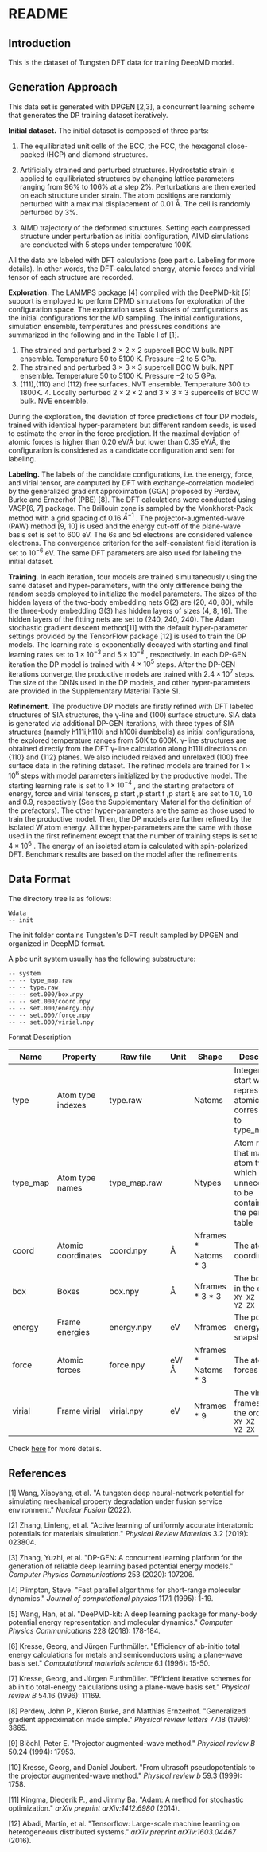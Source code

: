 # README

## Introduction

This is the dataset of Tungsten DFT data for training DeepMD model.

## Generation Approach

This data set is generated with DPGEN [2,3],  a concurrent learning scheme that generates the DP training dataset iteratively.

**Initial dataset.** The initial dataset is composed of three parts:

1. The equilibriated unit cells of the BCC, the FCC, the hexagonal close-packed (HCP) and diamond structures. 

2. Artificially strained and perturbed structures. Hydrostatic strain is applied to equilibriated structures by changing lattice parameters ranging from 96% to 106% at a step 2%. Perturbations are then exerted on each structure under strain. The atom positions are randomly perturbed with a maximal displacement of 0.01 Å. The cell is randomly perturbed by 3%. 
3. AIMD trajectory of the deformed structures. Setting each compressed structure under perturbation as initial configuration, AIMD simulations are conducted with 5 steps under temperature 100K.

All the data are labeled with DFT calculations (see part c. Labeling for more details). In other words, the DFT-calculated energy, atomic forces and virial tensor of each structure are recorded.

**Exploration.** The LAMMPS package [4] compiled with the DeePMD-kit [5] support is employed to perform DPMD simulations for exploration of the configuration space.  The exploration uses 4 subsets of configurations as the initial configurations for the MD sampling. The initial configurations, simulation ensemble, temperatures and pressures conditions are summarized in the following and in the Table I of [1].

1. The strained and perturbed 2 × 2 × 2 supercell BCC W bulk. NPT ensemble. Temperature 50 to 5100 K. Pressure −2 to 5 GPa. 
2. The strained and perturbed 3 × 3 × 3 supercell BCC W bulk. NPT ensemble. Temperature 50 to 5100 K. Pressure −2 to 5 GPa. 
3. (111),(110) and (112) free surfaces. NVT ensemble. Temperature 300 to 1800K. 4. Locally perturbed 2 × 2 × 2 and 3 × 3 × 3 supercells of BCC W bulk. NVE ensemble.

During the exploration, the deviation of force predictions of four DP models, trained with identical hyper-parameters but different random seeds, is used to estimate the error in the force prediction. If the maximal deviation of atomic forces is higher than 0.20 eV/Å but lower than 0.35 eV/Å, the configuration is considered as a candidate configuration and sent for labeling.

**Labeling.** The labels of the candidate configurations, i.e. the energy, force, and virial tensor, are computed by DFT with exchange-correlation modeled by the generalized gradient approximation (GGA) proposed by Perdew, Burke and Ernzerhof (PBE) [8]. The DFT calculations were conducted using VASP[6, 7] package. The Brillouin zone is sampled by the Monkhorst-Pack method with a grid spacing of 0.16 $Å^{−1}$ . The projector-augmented-wave (PAW) method [9, 10] is used and the energy cut-off of the plane-wave basis set is set to 600 eV. The 6s and 5d electrons are considered valence electrons. The convergence criterion for the self-consistent field iteration is set to $10^{−6}$ eV. The same DFT parameters are also used for labeling the initial dataset.

**Training.** In each iteration, four models are trained simultaneously using the same dataset and hyper-parameters, with the only difference being the random seeds employed to initialize the model parameters. The sizes of the hidden layers of the two-body embedding nets G(2) are (20, 40, 80), while the three-body embedding G(3) has hidden layers of sizes (4, 8, 16). The hidden layers of the fitting nets are set to (240, 240, 240). The Adam stochastic gradient descent method[11] with the default hyper-parameter settings provided by the TensorFlow package [12] is used to train the DP models. The learning rate is exponentially decayed with starting and final learning rates set to $1 × 10^{−3}$ and $5 × 10^{−8}$ , respectively. In each DP-GEN iteration the DP model is trained with $4 × 10^5$ steps. After the DP-GEN iterations converge, the productive models are trained with $2.4 × 10^{7}$ steps. The size of the DNNs used in the DP models, and other hyper-parameters are provided in the Supplementary Material Table SI.

**Refinement.** The productive DP models are firstly refined with DFT labeled structures of SIA structures, the γ-line and (100) surface structure. SIA data is generated via additional DP-GEN iterations, with three types of SIA structures (namely h111i,h110i and h100i dumbbells) as initial configurations, the explored temperature ranges from 50K to 600K. γ-line structures are obtained directly from the DFT γ-line calculation along h111i directions on {110} and {112} planes. We also included relaxed and unrelaxed (100) free surface data in the refining dataset. The refined models are trained for $1 × 10^6$ steps with model parameters initialized by the productive model. The starting learning rate is set to $1 × 10^{−4}$ , and the starting prefactors of energy, force and virial tensors, p start ,p start f ,p start ξ are set to 1.0, 1.0 and 0.9, respectively (See the Supplementary Material for the definition of the prefactors). The other hyper-parameters are the same as those used to train the productive model. Then, the DP models are further refined by the isolated W atom energy. All the hyper-parameters are the same with those used in the first refinement except that the number of training steps is set to $4 × 10^6$ . The energy of an isolated atom is calculated with spin-polarized DFT. Benchmark results are based on the model after the refinements.

## Data Format

The directory tree is as follows:

```
Wdata
-- init
```

The init folder contains Tungsten's DFT result sampled by DPGEN and organized in DeepMD format.

A pbc unit system usually has the following substructure:

```
-- system
-- -- type_map.raw
-- -- type.raw
-- -- set.000/box.npy
-- -- set.000/coord.npy
-- -- set.000/energy.npy
-- -- set.000/force.npy
-- -- set.000/virial.npy
```

Format Description

| Name     | Property           | Raw file     | Unit | Shape                  | Description                                                  |
| -------- | ------------------ | ------------ | ---- | ---------------------- | ------------------------------------------------------------ |
| type     | Atom type indexes  | type.raw     |      | Natoms                 | Integers that start with 0, represent the atomic type corresponding to type_map.raw |
| type_map | Atom type names    | type_map.raw |      | Ntypes                 | Atom names that map to atom type, which is unnecessart to be contained in the periodic table |
| coord    | Atomic coordinates | coord.npy    | Å    | Nframes \* Natoms \* 3 | The atomic coordinates                                       |
| box      | Boxes              | box.npy      | Å    | Nframes \* 3 \* 3      | The box axes in the order `XX XY XZ YX YY YZ ZX ZY ZZ`       |
| energy   | Frame energies     | energy.npy   | eV   | Nframes                | The potential energy of snapshot                             |
| force    | Atomic forces      | force.npy    | eV/Å | Nframes \* Natoms \* 3 | The atomic forces                                            |
| virial   | Frame virial       | virial.npy   | eV   | Nframes * 9            | The virial frames are in the order `XX XY XZ YX YY YZ ZX ZY ZZ` |

Check [here](https://github.com/deepmodeling/deepmd-kit/blob/master/doc/data/system.md) for more details.



## References

[1] Wang, Xiaoyang, et al. "A tungsten deep neural-network potential for simulating mechanical property degradation under fusion service environment." *Nuclear Fusion* (2022).

[2] Zhang, Linfeng, et al. "Active learning of uniformly accurate interatomic potentials for materials simulation." *Physical Review Materials* 3.2 (2019): 023804.

[3] Zhang, Yuzhi, et al. "DP-GEN: A concurrent learning platform for the generation of reliable deep learning based potential energy models." *Computer Physics Communications* 253 (2020): 107206.

[4] Plimpton, Steve. "Fast parallel algorithms for short-range molecular dynamics." *Journal of computational physics* 117.1 (1995): 1-19.

[5] Wang, Han, et al. "DeePMD-kit: A deep learning package for many-body potential energy representation and molecular dynamics." *Computer Physics Communications* 228 (2018): 178-184.

[6] Kresse, Georg, and Jürgen Furthmüller. "Efficiency of ab-initio total energy calculations for metals and semiconductors using a plane-wave basis set." *Computational materials science* 6.1 (1996): 15-50.

[7] Kresse, Georg, and Jürgen Furthmüller. "Efficient iterative schemes for ab initio total-energy calculations using a plane-wave basis set." *Physical review B* 54.16 (1996): 11169.

[8] Perdew, John P., Kieron Burke, and Matthias Ernzerhof. "Generalized gradient approximation made simple." *Physical review letters* 77.18 (1996): 3865.

[9] Blöchl, Peter E. "Projector augmented-wave method." *Physical review B* 50.24 (1994): 17953.

[10] Kresse, Georg, and Daniel Joubert. "From ultrasoft pseudopotentials to the projector augmented-wave method." *Physical review b* 59.3 (1999): 1758.

[11] Kingma, Diederik P., and Jimmy Ba. "Adam: A method for stochastic optimization." *arXiv preprint arXiv:1412.6980* (2014).

[12] Abadi, Martín, et al. "Tensorflow: Large-scale machine learning on heterogeneous distributed systems." *arXiv preprint arXiv:1603.04467* (2016).
